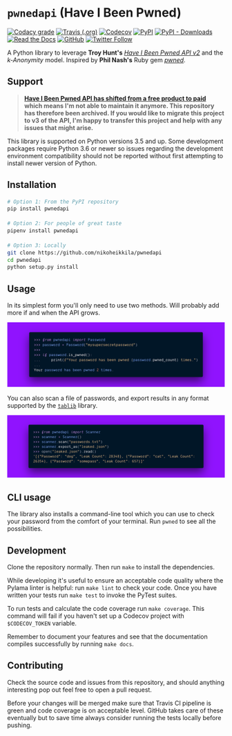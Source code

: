 # `pwnedapi` (Have I Been Pwned)

[![Codacy grade](https://img.shields.io/codacy/grade/c08d3ae2b32f4f4e939765eda3608d8f.svg?style=for-the-badge)](https://app.codacy.com/project/nikoheikkila/pwnedapi/dashboard)
[![Travis (.org)](https://img.shields.io/travis/nikoheikkila/pwnedapi.svg?style=for-the-badge)](https://travis-ci.org/nikoheikkila/pwnedapi)
[![Codecov](https://img.shields.io/codecov/c/github/nikoheikkila/pwnedapi.svg?style=for-the-badge)](https://codecov.io/gh/nikoheikkila/pwnedapi)
[![PyPI](https://img.shields.io/pypi/v/pwnedapi.svg?style=for-the-badge)](https://pypi.org/project/pwnedapi/)
[![PyPI - Downloads](https://img.shields.io/pypi/dm/pwnedapi.svg?style=for-the-badge)](https://pypi.org/project/pwnedapi/)
[![Read the Docs](https://img.shields.io/readthedocs/pwnedapi.svg?style=for-the-badge)](https://pwnedapi.readthedocs.io/en/latest/)
[![GitHub](https://img.shields.io/github/license/nikoheikkila/pwnedapi.svg?style=for-the-badge)](LICENSE)
[![Twitter Follow](https://img.shields.io/twitter/follow/nikoheikkila.svg?style=for-the-badge&label=Follow)](https://twitter.com/nikoheikkila)

A Python library to leverage **Troy Hunt's** [_Have I Been Pwned API v2_][hibp]
and the _k-Anonymity_ model. Inspired by **Phil Nash's** Ruby gem [_pwned_][pwned].

## Support

> **[Have I Been Pwned API has shifted from a free product to paid](https://www.troyhunt.com/authentication-and-the-have-i-been-pwned-api/) which means I'm not able to maintain it anymore. This repository has therefore been archived. If you would like to migrate this project to v3 of the API, I'm happy to transfer this project and help with any issues that might arise.**

This library is supported on Python versions 3.5 and up. Some development packages
require Python 3.6 or newer so issues regarding the development environment compatibility
should not be reported without first attempting to install newer version of Python.

## Installation

```bash
# Option 1: From the PyPI repository
pip install pwnedapi

# Option 2: For people of great taste
pipenv install pwnedapi

# Option 3: Locally
git clone https://github.com/nikoheikkila/pwnedapi
cd pwnedapi
python setup.py install
```

## Usage

In its simplest form you'll only need to use two methods.
Will probably add more if and when the API grows.

![Check a single password](docs/check.png)

You can also scan a file of passwords, and export results in any format
supported by the [`tablib`][tablib] library.

![Scan a file of passwords](docs/scan.png)

## CLI usage

The library also installs a command-line tool which you can use to check
your password from the comfort of your terminal. Run `pwned` to see all the possibilities.

## Development

Clone the repository normally. Then run `make` to install the dependencies.

While developing it's useful to ensure an acceptable code quality where the
Pylama linter is helpful: run `make lint` to check your code. Once you have
written your tests run `make test` to invoke the PyTest suites.

To run tests and calculate the code coverage run `make coverage`. This command
will fail if you haven't set up a Codecov project with `$CODECOV_TOKEN`
variable.

Remember to document your features and see that the documentation compiles
successfully by running `make docs`.

## Contributing

Check the source code and issues from this repository, and should anything
interesting pop out feel free to open a pull request.

Before your changes will be merged make sure that Travis CI pipeline is green
and code coverage is on acceptable level. GitHub takes care of these
eventually but to save time always consider running the tests locally before
pushing.

[hibp]: https://haveibeenpwned.com/API/v2#SearchingPwnedPasswordsByRange
[pwned]: https://philnash.github.io/pwned/
[tablib]: http://docs.python-tablib.org/en/latest/
